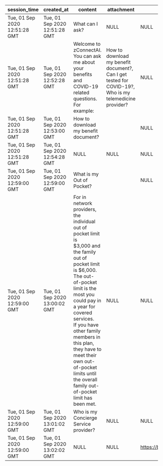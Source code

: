 | session_time                  | created_at                    | content                                                                                                                                                                                                                                                                                                                                                                           | attachment                                                                                                    | website                          | phone          | service_name     | service_id        | service_provider        | document_link                                                                                                                        | udf1 | udf2 | udf3 |
| ----------------------------- | ----------------------------- | --------------------------------------------------------------------------------------------------------------------------------------------------------------------------------------------------------------------------------------------------------------------------------------------------------------------------------------------------------------------------------- | ------------------------------------------------------------------------------------------------------------- | -------------------------------- | -------------- | ---------------- | ----------------- | ----------------------- | ------------------------------------------------------------------------------------------------------------------------------------ | ---- | ---- | ---- |
| Tue, 01 Sep 2020 12:51:28 GMT | Tue, 01 Sep 2020 12:51:28 GMT | What can I ask?                                                                                                                                                                                                                                                                                                                                                                   | NULL                                                                                                          | NULL                             | NULL           | NULL             | NULL              | NULL                    | NULL                                                                                                                                 | NULL | NULL | NULL |
| Tue, 01 Sep 2020 12:51:28 GMT | Tue, 01 Sep 2020 12:52:28 GMT | Welcome to zConnectAI. You can ask me about your <br>benefits and COVID-19 related questions. For example:                                                                                                                                                                                                                                                                        | How to download my benefit document?,<br>Can I get tested for COVID-19?, <br>Who is my telemedicine provider? | NULL                             | NULL           | NULL             | NULL              | NULL                    | NULL                                                                                                                                 | NULL | NULL | NULL |
| Tue, 01 Sep 2020 12:51:28 GMT | Tue, 01 Sep 2020 12:53:00 GMT | How to download my benefit document?                                                                                                                                                                                                                                                                                                                                              |                                                                                                               | NULL                             | NULL           | NULL             | NULL              | NULL                    | NULL                                                                                                                                 | NULL | NULL | NULL |
| Tue, 01 Sep 2020 12:51:28 GMT | Tue, 01 Sep 2020 12:54:28 GMT | NULL                                                                                                                                                                                                                                                                                                                                                                              | NULL                                                                                                          | NULL                             | NULL           | NULL             | NULL              | NULL                    | https://zphemployee.awsapps.com/workdocs/index.html#/share/document/41906beb2cc4f1871fdffe17fa80f0378d8abaf25391eccf334c23c1a06b3e5d | NULL | NULL | NULL |
| Tue, 01 Sep 2020 12:59:00 GMT | Tue, 01 Sep 2020 12:59:00 GMT | What is my Out of Pocket?                                                                                                                                                                                                                                                                                                                                                         |                                                                                                               | NULL                             | NULL           | NULL             | NULL              | NULL                    | NULL                                                                                                                                 | NULL | NULL | NULL |
| Tue, 01 Sep 2020 12:59:00 GMT | Tue, 01 Sep 2020 13:00:02 GMT | For in network providers, the individual out of pocket limit is <br>$3,000 and the family out of pocket limit is $6,000. The out-of-pocket <br>limit is the most you could pay in a year for covered services. <br>If you have other family members in this plan, they have to meet their <br>own out-of-pocket limits until the overall family out-of-pocket limit has been met. | NULL                                                                                                          | NULL                             | NULL           | NULL             | NULL              | NULL                    | NULL                                                                                                                                 | NULL | NULL | NULL |
| Tue, 01 Sep 2020 12:59:00 GMT | Tue, 01 Sep 2020 13:01:02 GMT | Who is my Concierge Service provider?                                                                                                                                                                                                                                                                                                                                             | NULL                                                                                                          | NULL                             | NULL           | NULL             | NULL              | NULL                    | NULL                                                                                                                                 | NULL | NULL | NULL |
| Tue, 01 Sep 2020 12:59:00 GMT | Tue, 01 Sep 2020 13:02:02 GMT | NULL                                                                                                                                                                                                                                                                                                                                                                              | NULL                                                                                                          | https://benefitmanagementllc.com | 1-800-290-1368 | customer service | CONCIERGE_SERVICE | BENEFIT MANAGEMENT, LLC | NULL                                                                                                                                 | NULL | NULL | NULL |
